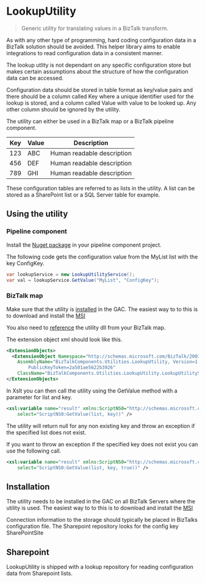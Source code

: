 # LookupUtility
> Generic utility for translating values in a BizTalk transform.

As with any other type of programming, hard coding configuration data in a BizTalk solution should be avoided. This helper library aims to enable integrations to read configuration data in a consistent manner.

The lookup utlity is not dependant on any specific configuration store but makes certain assumptions about the structure of how the configuration data can be accessed.

Configuration data should be stored in table format as key/value pairs and there should be a column called Key where a unique identifier used for the lookup is stored, and a column called Value with value to be looked up. Any other column should be ignored by the utility. 

The utility can either be used in a BizTalk map or a BizTalk pipeline component.


| Key | Value | Description                |
|-----|-------|----------------------------|
| 123 | ABC   | Human readable description |
| 456 | DEF   | Human readable description |
| 789 | GHI   | Human readable description |

These configuration tables are referred to as lists in the utility. A list can be stored as a SharePoint list or a SQL Server table for example.

## Using the utility

### Pipeline component
Install the [Nuget package](https://github.com/BizTalkComponents/LookupUtility/releases) in your pipeline component project.

The following code gets the configuration value from the MyList list with the key ConfigKey.

```cs
var lookupService = new LookupUtilityService();
var val = lookupService.GetValue("MyList", "ConfigKey");
```

### BizTalk map
Make sure that the utility is [installed](#Installation) in the GAC.
The easiest way to to this is to download and install the [MSI](https://github.com/BizTalkComponents/LookupUtility/releases) 

You also need to [reference](https://blog.sandro-pereira.com/2012/07/29/biztalk-mapper-patterns-calling-an-external-assembly-from-custom-xslt-in-biztalk-server-2010/) the utility dll from your BizTalk map.

The extension object xml should look like this.
```xml
<ExtensionObjects>
  <ExtensionObject Namespace="http://schemas.microsoft.com/BizTalk/2003/ScriptNS0" 
    AssemblyName="BizTalkComponents.Utilities.LookupUtility, Version=1.0.0.0, Culture=neutral, 
        PublicKeyToken=2a501ae5622b3926" 
    ClassName="BizTalkComponents.Utilities.LookupUtility.LookupUtilityService" />
</ExtensionObjects>
````
In Xslt you can then call the utility using the GetValue method with a parameter for list and key.

```xml
<xsl:variable name="result" xmlns:ScriptNS0="http://schemas.microsoft.com/BizTalk/2003/ScriptNS0" 
    select="ScriptNS0:GetValue(list, key))" />
```

The utility will return null for any non existing key and throw an exception if the specified list does not exist.

If you want to throw an exception if the specified key does not exist you can use the following call.

```xml
<xsl:variable name="result" xmlns:ScriptNS0="http://schemas.microsoft.com/BizTalk/2003/ScriptNS0" 
    select="ScriptNS0:GetValue(list, key, true))" />
```

## Installation

The utility needs to be installed in the GAC on all BizTalk Servers where the utility is used.
The easiest way to to this is to download and install the [MSI](https://github.com/BizTalkComponents/LookupUtility/releases) 

Connection information to the storage should typically be placed in BizTalks configuration file.
The Sharepoint repository looks for the config key SharePointSite


## Sharepoint
LookupUtility is shipped with a lookup repository for reading configuration data from Sharepoint lists.